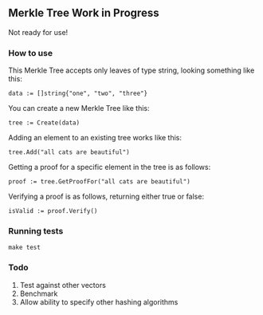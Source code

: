 ## Merkle Tree Work in Progress

Not ready for use!

### How to use

This Merkle Tree accepts only leaves of type string, looking something like
this:

`data := []string{"one", "two", "three"}`

You can create a new Merkle Tree like this:

`tree := Create(data)`

Adding an element to an existing tree works like this:

`tree.Add("all cats are beautiful")`

Getting a proof for a specific element in the tree is as follows:

`proof := tree.GetProofFor("all cats are beautiful")`

Verifying a proof is as follows, returning either true or false:

`isValid := proof.Verify()`

### Running tests
`make test`

### Todo
1. Test against other vectors
2. Benchmark
3. Allow ability to specify other hashing algorithms


